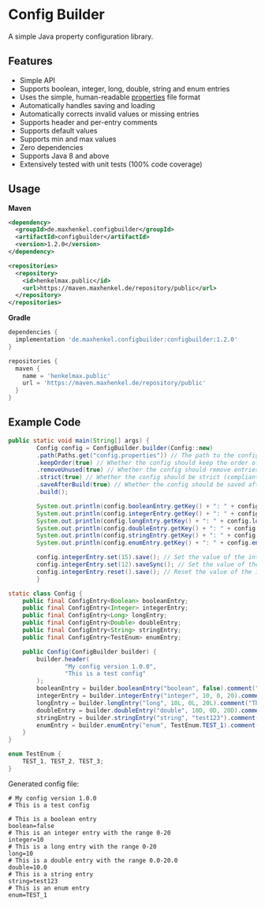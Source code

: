 # Config Builder

A simple Java property configuration library.

## Features

- Simple API
- Supports boolean, integer, long, double, string and enum entries
- Uses the simple, human-readable [properties](https://en.wikipedia.org/wiki/.properties) file format
- Automatically handles saving and loading
- Automatically corrects invalid values or missing entries
- Supports header and per-entry comments
- Supports default values
- Supports min and max values
- Zero dependencies
- Supports Java 8 and above
- Extensively tested with unit tests (100% code coverage)

## Usage

**Maven**

``` xml
<dependency>
  <groupId>de.maxhenkel.configbuilder</groupId>
  <artifactId>configbuilder</artifactId>
  <version>1.2.0</version>
</dependency>

<repositories>
  <repository>
    <id>henkelmax.public</id>
    <url>https://maven.maxhenkel.de/repository/public</url>
  </repository>
</repositories>
```

**Gradle**

``` groovy
dependencies {
  implementation 'de.maxhenkel.configbuilder:configbuilder:1.2.0'
}

repositories {
  maven {
    name = 'henkelmax.public'
    url = 'https://maven.maxhenkel.de/repository/public'
  }
}
```

## Example Code

```java
public static void main(String[] args) {
        Config config = ConfigBuilder.builder(Config::new)
        .path(Paths.get("config.properties")) // The path to the config file
        .keepOrder(true) // Whether the config should keep the order of the entries - Enabled by default
        .removeUnused(true) // Whether the config should remove entries that were not defined in the builder - Enabled by default
        .strict(true) // Whether the config should be strict (compliant to Javas Properties class) - Enabled by default
        .saveAfterBuild(true) // Whether the config should be saved after building - Enabled by default
        .build();

        System.out.println(config.booleanEntry.getKey() + ": " + config.booleanEntry.get());  // boolean: false
        System.out.println(config.integerEntry.getKey() + ": " + config.integerEntry.get());  // integer: 10
        System.out.println(config.longEntry.getKey() + ": " + config.longEntry.get());        // long: 10
        System.out.println(config.doubleEntry.getKey() + ": " + config.doubleEntry.get());    // double: 10.0
        System.out.println(config.stringEntry.getKey() + ": " + config.stringEntry.get());    // string: test123
        System.out.println(config.enumEntry.getKey() + ": " + config.enumEntry.get());        // enum: TEST_1

        config.integerEntry.set(15).save(); // Set the value of the integer entry to 15 and saves the config asynchronously
        config.integerEntry.set(12).saveSync(); // Set the value of the integer entry to 12 and saves the config synchronously
        config.integerEntry.reset().save(); // Reset the value of the integer entry to the default value and saves the config asynchronously
        }

static class Config {
    public final ConfigEntry<Boolean> booleanEntry;
    public final ConfigEntry<Integer> integerEntry;
    public final ConfigEntry<Long> longEntry;
    public final ConfigEntry<Double> doubleEntry;
    public final ConfigEntry<String> stringEntry;
    public final ConfigEntry<TestEnum> enumEntry;

    public Config(ConfigBuilder builder) {
        builder.header(
                "My config version 1.0.0",
                "This is a test config"
        );
        booleanEntry = builder.booleanEntry("boolean", false).comment("This is a boolean entry");
        integerEntry = builder.integerEntry("integer", 10, 0, 20).comment("This is an integer entry with the range 0-20");
        longEntry = builder.longEntry("long", 10L, 0L, 20L).comment("This is a long entry with the range 0-20");
        doubleEntry = builder.doubleEntry("double", 10D, 0D, 20D).comment("This is a double entry with the range 0.0-20.0");
        stringEntry = builder.stringEntry("string", "test123").comment("This is a string entry");
        enumEntry = builder.enumEntry("enum", TestEnum.TEST_1).comment("This is an enum entry");
    }
}

enum TestEnum {
    TEST_1, TEST_2, TEST_3;
}
```

Generated config file:

```properties
# My config version 1.0.0
# This is a test config

# This is a boolean entry
boolean=false
# This is an integer entry with the range 0-20
integer=10
# This is a long entry with the range 0-20
long=10
# This is a double entry with the range 0.0-20.0
double=10.0
# This is a string entry
string=test123
# This is an enum entry
enum=TEST_1
```